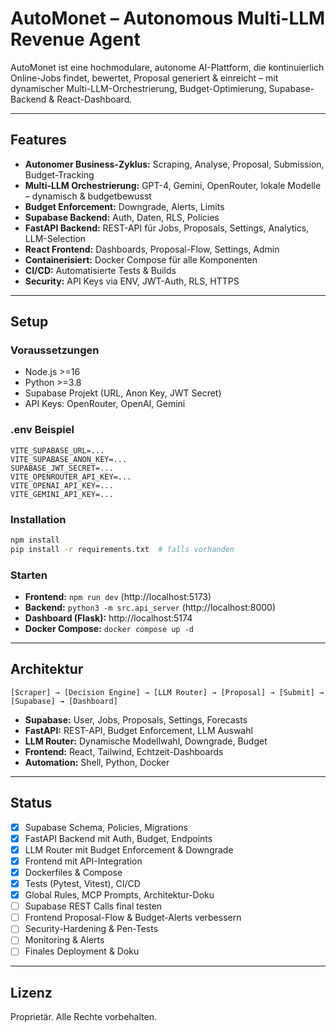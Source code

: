 # AutoMonet – Autonomous Multi-LLM Revenue Agent

AutoMonet ist eine hochmodulare, autonome AI-Plattform, die kontinuierlich Online-Jobs findet, bewertet, Proposal generiert & einreicht – mit dynamischer Multi-LLM-Orchestrierung, Budget-Optimierung, Supabase-Backend & React-Dashboard.

---

## Features

- **Autonomer Business-Zyklus:** Scraping, Analyse, Proposal, Submission, Budget-Tracking
- **Multi-LLM Orchestrierung:** GPT-4, Gemini, OpenRouter, lokale Modelle – dynamisch & budgetbewusst
- **Budget Enforcement:** Downgrade, Alerts, Limits
- **Supabase Backend:** Auth, Daten, RLS, Policies
- **FastAPI Backend:** REST-API für Jobs, Proposals, Settings, Analytics, LLM-Selection
- **React Frontend:** Dashboards, Proposal-Flow, Settings, Admin
- **Containerisiert:** Docker Compose für alle Komponenten
- **CI/CD:** Automatisierte Tests & Builds
- **Security:** API Keys via ENV, JWT-Auth, RLS, HTTPS

---

## Setup

### Voraussetzungen

- Node.js >=16
- Python >=3.8
- Supabase Projekt (URL, Anon Key, JWT Secret)
- API Keys: OpenRouter, OpenAI, Gemini

### .env Beispiel

```
VITE_SUPABASE_URL=...
VITE_SUPABASE_ANON_KEY=...
SUPABASE_JWT_SECRET=...
VITE_OPENROUTER_API_KEY=...
VITE_OPENAI_API_KEY=...
VITE_GEMINI_API_KEY=...
```

### Installation

```bash
npm install
pip install -r requirements.txt  # falls vorhanden
```

### Starten

- **Frontend:** `npm run dev` (http://localhost:5173)
- **Backend:** `python3 -m src.api_server` (http://localhost:8000)
- **Dashboard (Flask):** http://localhost:5174
- **Docker Compose:** `docker compose up -d`

---

## Architektur

```
[Scraper] → [Decision Engine] → [LLM Router] → [Proposal] → [Submit] → [Supabase] → [Dashboard]
```

- **Supabase:** User, Jobs, Proposals, Settings, Forecasts
- **FastAPI:** REST-API, Budget Enforcement, LLM Auswahl
- **LLM Router:** Dynamische Modellwahl, Downgrade, Budget
- **Frontend:** React, Tailwind, Echtzeit-Dashboards
- **Automation:** Shell, Python, Docker

---

## Status

- [x] Supabase Schema, Policies, Migrations
- [x] FastAPI Backend mit Auth, Budget, Endpoints
- [x] LLM Router mit Budget Enforcement & Downgrade
- [x] Frontend mit API-Integration
- [x] Dockerfiles & Compose
- [x] Tests (Pytest, Vitest), CI/CD
- [x] Global Rules, MCP Prompts, Architektur-Doku
- [ ] Supabase REST Calls final testen
- [ ] Frontend Proposal-Flow & Budget-Alerts verbessern
- [ ] Security-Hardening & Pen-Tests
- [ ] Monitoring & Alerts
- [ ] Finales Deployment & Doku

---

## Lizenz

Proprietär. Alle Rechte vorbehalten.

